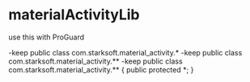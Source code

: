 # materialActivityLib


use this with ProGuard

-keep public class com.starksoft.material_activity.*
-keep public class com.starksoft.material_activity.**
-keep public class com.starksoft.material_activity.** {
    public protected *;
}
